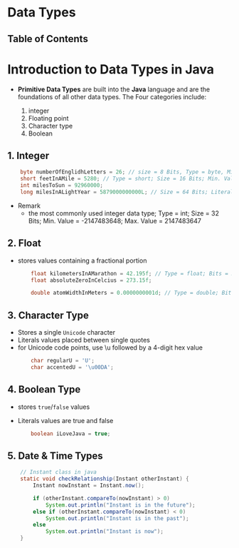 # Data Types

## Table of Contents

# Introduction to Data Types in Java

- **Primitive Data Types** are built into the **Java** language and are the foundations of all other data types. The Four categories include:

  1. integer
  2. Floating point
  3. Character type
  4. Boolean

## 1. Integer

```java
    byte numberOfEnglidhLetters = 26; // size = 8 Bits, Type = byte, Min Value = -128, Max. Value = 127
    short feetInAMile = 5280; // Type = short; Size = 16 Bits; Min. Value = -32768, Max. Value = 32768
    int milesToSun = 92960000;
    long milesInALightYear = 5879000000000L; // Size = 64 Bits; Literal Form = OL
```

- Remark
  - the most commonly used integer data type; Type = int; Size = 32 Bits; Min. Value = -2147483648; Max. Value = 2147483647

## 2. Float

- stores values containing a fractional portion

  ```java
      float kilometersInAMarathon = 42.195f; // Type = float; Bits = 32; Literal Form = O.OF
      float absoluteZeroInCelcius = 273.15f;

      double atomWidthInMeters = 0.0000000001d; // Type = double; Bits = 64; Literal Form = 0.0 or 0.0d
  ```

## 3. Character Type

- Stores a single `Unicode` character
- Literals values placed between single quotes
- for Unicode code points, use \u followed by a 4-digit hex value
  ```java
      char regularU = 'U';
      char accentedU = '\u00DA';
  ```

## 4. Boolean Type

- stores `true`/`false` values
- Literals values are true and false

  ```java
      boolean iLoveJava = true;
  ```

## 5. Date & Time Types

```java
    // Instant class in java
    static void checkRelationship(Instant otherInstant) {
        Instant nowInstant = Instant.now();

        if (otherInstant.compareTo(nowInstant) > 0)
            System.out.println("Instant is in the future");
        else if (otherInstant.compareTo(nowInstant) < 0)
            System.out.println("Instant is in the past");
        else
            System.out.println("Instant is now");
    }
```
